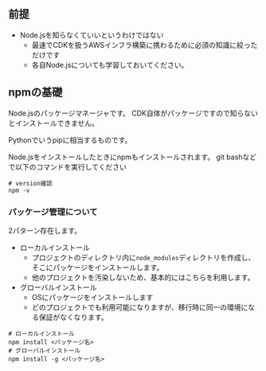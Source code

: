 

## 前提
- Node.jsを知らなくていいというわけではない
	- 最速でCDKを扱うAWSインフラ構築に携わるために必須の知識に絞っただけです
	- 各自Node.jsについても学習しておいてください。

## npmの基礎
Node.jsのパッケージマネージャです。
CDK自体がパッケージですので知らないとインストールできません。

Pythonでいうpipに相当するものです。

Node.jsをインストールしたときにnpmもインストールされます。
git bashなどで以下のコマンドを実行してください
```
# version確認
npm -v
```

### パッケージ管理について
2パターン存在します。
- ローカルインストール
	- プロジェクトのディレクトリ内に`node_modules`ディレクトリを作成し、そこにパッケージをインストールします。
	- 他のプロジェクトを汚染しないため、基本的にはこちらを利用します。
- グローバルインストール
	- OSにパッケージをインストールします
	- どのプロジェクトでも利用可能になりますが、移行時に同一の環境になる保証がなくなります。
```
# ローカルインストール
npm install <パッケージ名>
# グローバルインストール
npm install -g <パッケージ名>
```